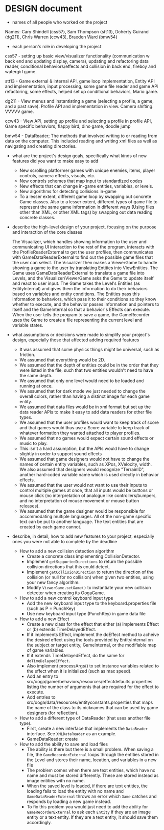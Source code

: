 # DESIGN document
* names of all people who worked on the project

Names: Cary Shindell (css57), Sam Thompson (stt13), Doherty Guirand (dg211), Chris Warren (ccw43), Braeden Ward (bmw54)

* each person's role in developing the project

css57 - setting up basic view/visualizer functionality (communication w back end and
updating display, camera), updating and refactoring data reader, conditional behaviors/effects
and collision in back end, fireboy and watergirl game.

stt13 - Game external & internal API, game loop implementation, Entity API and implementation, input processing,
some game file reader and game API refactoring, some effects, helped set up conditional
behaviors, Mario game.

dg211 - View menus and instantiating a game (selecting a profile, a game, and a past save). 
Profile API and implementation in view. Camera shifting. VVVVV game.

ccw43 - View API, setting up profile and selecting a profile in profile API, Game specific behaviors, flappy bird,
dino game, doodle jump

bmw54 - DataReader; The methods that involved writing to or reading from data on the computer. This included reading and writing xml files as well as navigating and creating directories.


* what are the project's design goals, specifically what kinds of new features did you want to make easy to add

    * New scrolling platformer games with unique enemies, items, player controls, camera effects, visuals, etc.
    * New controls schemes that map input to standardized codes
    * New effects that can change in-game entities, variables, or levels.
    * New algorithms for detecting collisions in-game
    * To a lesser extent, different game loop by swapping out concrete Game classes. Also to a lesser extent, different types of game file to represent the same game information in different ways (Using files other than XML, or other XML tags) by swapping out data reading concrete classes.
* describe the high-level design of your project, focusing on the purpose and interaction of the core classes

    The Visualizer, which handles showing information to the user and communicating UI interaction to the rest of the program, interacts with the ProfileReaderExternal to get the user profiles, then communicates with GameDataReaderExternal to find out the possible game files that the user can select. The Visualizer then makes a ViewerGame to handle showing a game to the user by translating Entities into ViewEntities. The Game uses GameDataReaderExternal to translate a game file into Levels, and the Visualizer/ViewerGame asks the Game to update itself and react to user input. 
    The Game takes the Level's Entities (as EntityInternal) and gives them the information to do their behaviors based on variables and entity conditions. The Entities pass this information to behaviors, which pass it to their conditions so they know whether to execute, and the behavior passes information and pointers to itself and the GameInternal so that a behavior's Effects can execute.
    When the user tells the program to save a game, the GameRecorder uses the Game to create a file representing the current level and variable states.
    
* what assumptions or decisions were made to simplify your project's design, especially those that affected adding required features

    * It was assumed that some physics things might be universal, such as friction.
    * We assumed that everything would be 2D.
    * We assumed that the depth of entities could be in the order that they were listed in the file, such that two entities wouldn't need to have the same depth.
    * We assumed that only one level would need to be loaded and running at once.
    * We assumed that for dark mode we just needed to change the overall colors, rather than having a distinct image for each game entity.
    * We assumed that data files would be in xml format but set up the data reader APIs to make it easy to add data readers for other file types.
    * We assumed that the user profiles would want to keep track of score and that games would thus use a Score variable to keep track of whatever formation they wanted attached to player profiles.
    * We assumed that no games would expect certain sound effects or music to play.
    * This isn't a hard assumption, but the APIs would have to change slightly in order to support sound effects
    * We assumed that game designers would not have to change the names of certain entity variables, such as XPos, XVelocity, width. We also assumed that designers would recognize "TerrainID", another hard-coded variable name which is used directly in behavior effects.
    * We assumed that the user would not want to use their inputs to control multiple games at once, that all inputs would be buttons or mouse click (no interpretation of analogue like controllers/bumpers, and no interpretation of mouse movement or mouse button releases).
    * We assumed that the game designer would be responsible for accommodating multiple languages. All of the non-game specific text can be put to another language. The text entities that are created by each game cannot. 


* describe, in detail, how to add new features to your project, especially ones you were not able to complete by the deadline
    * How to add a new collision detection algorithm
        * Create a concrete class implementing CollisionDetector.
        * Implement ``getSupportedDirections`` to return the possible collision directions that this could detect.
        * Implement ``getCollisionDirection`` to return the direction of the collision (or null for no collision) when given two entities, using your new fancy algorithm.
        * Modify ``ViewerGame.setGame()`` to instantiate your new collision detector when creating its OogaGame.
    * How to add a new control keyboard input type
        * Add the new keyboard input type to the keyboard.properties file 
        (such as P = PunchKey)
        * Use new keyboard input type (PunchKey) in game data file
    * How to add a new Effect
        * Create a new class for the effect that either (a) implements Effect or (b) extends TimeDelayedEffect.
        * If it implements Effect, implement the doEffect method to acheive the desired effect using the tools provided by EntityInternal on the subject or target entity, GameInternal, or the modifiable map of game variables.
        * If it extends TimeDelayedEffect, do the same for ``doTimeDelayedEffect``.
        * Also implement processArgs() to set instance variables related to the effect when it is initialized (such as max speed).
        * Add an entry to src/ooga/game/behaviors/resources/effectdefaults.properties listing the number of arguments that are required for the effect to execute.
        * Add entries to src/ooga/data/resources/entityconstants.properties that maps the name of the class to its nicknames that can be used by game designers (for reflection).
    * How to add a different type of DataReader (that uses another file type).
        * First, create a new interface that implements the ``DataReader`` interface. See ``XMLDataReader`` as an example.
        * GameDataReader: create
    * How to add the ability to save and load files
        * The ability is there but there is a small problem. When saving a file, the ``GameRecorderExternal`` loops through the entities stored in the Level and stores their name, location, and variables in a new file
        * The problem comes when there are text entities, which have no name and must be stored differently. These are stored instead as image entities with no name. 
        * When the saved level is loaded, if there are text entities, the loading fails to load the entity with no name and ``GameDataReaderExternal`` throws an error which ``Game`` catches and responds by loading a new game instead.
        * To fix this problem you would just need to add the ability for ``GameRecorderExternal`` to ask each ``Entity`` if they are an image entity or a text entity. If they are a text entity, it should save them accordingly.
